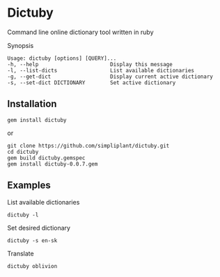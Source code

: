 Dictuby
=======

Command line online dictionary tool written in ruby

Synopsis

    Usage: dictuby [options] [QUERY]...
    -h, --help                       Display this message
    -l, --list-dicts                 List available dictionaries
    -g, --get-dict                   Display current active dictionary
    -s, --set-dict DICTIONARY        Set active dictionary

Installation
------------

    gem install dictuby

or

    git clone https://github.com/simpliplant/dictuby.git
    cd dictuby
    gem build dictuby.gemspec
    gem install dictuby-0.0.7.gem


Examples
--------
    
List available dictionaries

    dictuby -l

Set desired dictionary

    dictuby -s en-sk

Translate

    dictuby oblivion

